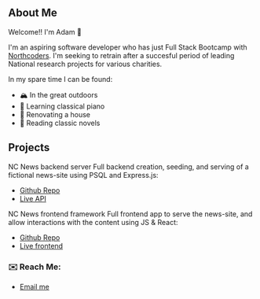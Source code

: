 ## About Me
Welcome!! I'm Adam 👋

I'm an aspiring software developer who has just Full Stack Bootcamp with [Northcoders](https://northcoders.com). I'm seeking to retrain after a succesful period of leading National research projects for various charities.

In my spare time I can be found:
- 🏔️ In the great outdoors
- 🎹 Learning classical piano
- 🔨 Renovating a house
- 📖 Reading classic novels

## Projects
NC News backend server
Full backend creation, seeding, and serving of a fictional news-site using PSQL and Express.js: 
- [Github Repo](https://github.com/Adam-Peel/news-aggregator)
- [Live API](https://www.adampeel/co.uk/api)

NC News frontend framework
Full frontend app to serve the news-site, and allow interactions with the content using JS & React:
- [Github Repo](https://github.com/Adam-Peel/nc-news)
- [Live frontend](https://www.adampeel.co.uk/nc-news)


### ✉️ Reach Me:
-  [Email me](adampeel@manx.net)
<!--
**Adam-Peel/Adam-Peel** is a ✨ _special_ ✨ repository because its `README.md` (this file) appears on your GitHub profile.

Here are some ideas to get you started:

- 🔭 I’m currently working on ...
- 🌱 I’m currently learning ...
- 👯 I’m looking to collaborate on ...
- 🤔 I’m looking for help with ...
- 💬 Ask me about ...
- 📫 How to reach me: ...
- 😄 Pronouns: ...
- ⚡ Fun fact: ...
-->
